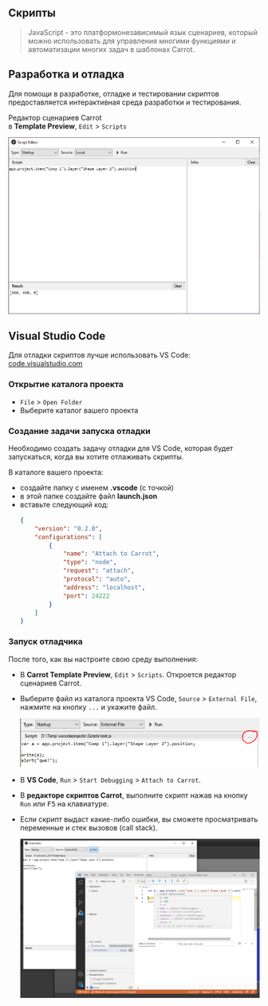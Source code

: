 ﻿## Скрипты

> JavaScript - это платформонезависимый язык сценариев, который можно использовать для управления многими функциями и автоматизации многих задач в шаблонах Carrot.

## Разработка и отладка

Для помощи в разработке, отладке и тестировании скриптов предоставляется интерактивная среда разработки и тестирования.

Редактор сценариев Carrot 
<br/>в **Template Preview**, `Edit` > `Scripts`

![Script Editor user interface](_images/scripteditor.png)

## Visual Studio Code

Для отладки скриптов лучше использовать VS Code: [code.visualstudio.com](https://code.visualstudio.com/)

### Открытие каталога проекта
- `File` > `Open Folder`
- Выберите каталог вашего проекта

### Создание задачи запуска отладки
Необходимо создать задачу отладки для VS Code, которая будет запускаться, когда вы хотите отлаживать скрипты.

В каталоге вашего проекта:
- создайте папку с именем **.vscode** (с точкой)
- в этой папке создайте файл **launch.json**
- вставьте следующий код:
    ```json
    {
        "version": "0.2.0",
        "configurations": [
            {
                "name": "Attach to Carrot",
                "type": "node",
                "request": "attach",
                "protocol": "auto",
                "address": "localhost",
                "port": 24222
            }
        ]
    }
    ```

### Запуск отладчика
После того, как вы настроите свою среду выполнения:
- В **Carrot Template Preview**, `Edit` > `Scripts`. Откроется редактор сценариев Carrot.
- Выберите файл из каталога проекта VS Code, `Source` > `External File`, нажмите на кнопку `...` и укажите файл.
    
    ![Script Editor External File](_images/extfile.png)

- В **VS Code**, `Run` > `Start Debugging` > `Attach to Carrot`.
- В **редакторе скриптов Carrot**, выполните скрипт нажав на кнопку `Run` или <kbd>F5</kbd> на клавиатуре.
- Если скрипт выдаст какие-либо ошибки, вы сможете просматривать переменные и cтек вызовов (call stack).

    ![Script Editor & VS Code](_images/vscodedebug.png)